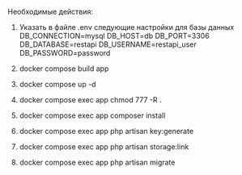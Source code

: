 Необходимые действия:
1) Указать в файле .env следующие настройки для базы данных
    DB_CONNECTION=mysql
    DB_HOST=db
    DB_PORT=3306
    DB_DATABASE=restapi
    DB_USERNAME=restapi_user
    DB_PASSWORD=password
    
2) docker compose build app

3) docker compose up -d

4) docker compose exec app chmod 777 -R .

5) docker compose exec app composer install 

6) docker compose exec app php artisan key:generate

7) docker compose exec app php artisan storage:link

8) docker compose exec app php artisan migrate

